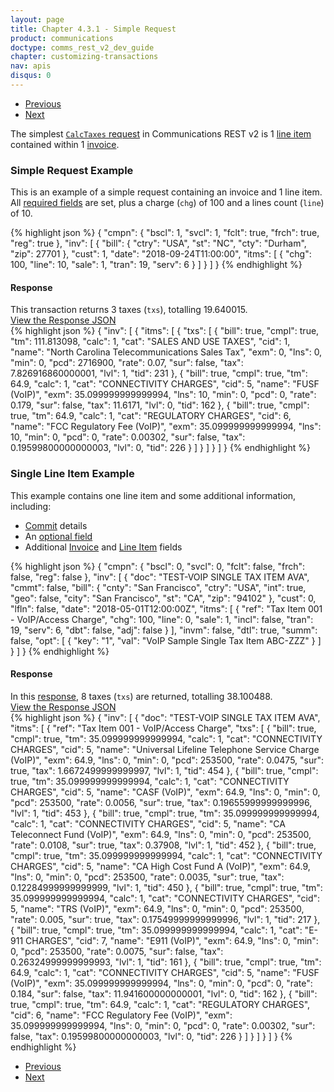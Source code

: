 ```yaml
---
layout: page
title: Chapter 4.3.1 - Simple Request
product: communications
doctype: comms_rest_v2_dev_guide
chapter: customizing-transactions
nav: apis
disqus: 0
---
```


<ul class="pager">
  <li class="previous"><a href="/communications/dev-guide_rest_v2/customizing-transactions/transaction-use-cases/"><i class="glyphicon glyphicon-chevron-left"></i>Previous</a></li>
  <li class="next"><a href="/communications/dev-guide_rest_v2/customizing-transactions/sample-transactions/multi-line-request/">Next<i class="glyphicon glyphicon-chevron-right"></i></a></li>
</ul>

The simplest <a class="dev-guide-link" href="/communications/dev-guide_rest_v2/reference/calc-taxes-request/"><code>CalcTaxes</code> request</a> in Communications REST v2 is 1 <a class="dev-guide-link" href="/communications/dev-guide_rest_v2/reference/line-item/">line item</a> contained within 1 <a class="dev-guide-link" href="/communications/dev-guide_rest_v2/reference/invoice/">invoice</a>.

<h3>Simple Request Example</h3>
This is an example of a simple request containing an invoice and 1 line item.  All <a class="dev-guide-link" href="/communications/dev-guide_rest_v2/calculate-taxes/required-fields/">required fields</a> are set, plus a charge (<code>chg</code>) of 100 and a lines count (<code>line</code>) of 10.

{% highlight json %}
{
  "cmpn": {
    "bscl": 1,
    "svcl": 1,
    "fclt": true,
    "frch": true,
    "reg": true
  },
  "inv": [
    {
      "bill": {
        "ctry": "USA",
        "st": "NC",
        "cty": "Durham",
        "zip": 27701
      },
      "cust": 1,
      "date": "2018-09-24T11:00:00",
      "itms": [
        {
          "chg": 100,
          "line": 10,
          "sale": 1,
          "tran": 19,
          "serv": 6
        }
      ]
    }
  ]
}
{% endhighlight %}

<h4>Response</h4>
This transaction returns 3 taxes (<code>txs</code>), totalling 19.640015.

<div class="panel-group">
  <a data-toggle="collapse" href="#collapse1">View the Response JSON</a>
  <div id="collapse1" class="panel-collapse collapse">
    <div class="panel-body">
{% highlight json %}
{
  "inv": [
    {
      "itms": [
        {
          "txs": [
            {
              "bill": true,
              "cmpl": true,
              "tm": 111.813098,
              "calc": 1,
              "cat": "SALES AND USE TAXES",
              "cid": 1,
              "name": "North Carolina Telecommunications Sales Tax",
              "exm": 0,
              "lns": 0,
              "min": 0,
              "pcd": 2716900,
              "rate": 0.07,
              "sur": false,
              "tax": 7.826916860000001,
              "lvl": 1,
              "tid": 231
            },
            {
              "bill": true,
              "cmpl": true,
              "tm": 64.9,
              "calc": 1,
              "cat": "CONNECTIVITY CHARGES",
              "cid": 5,
              "name": "FUSF (VoIP)",
              "exm": 35.099999999999994,
              "lns": 10,
              "min": 0,
              "pcd": 0,
              "rate": 0.179,
              "sur": false,
              "tax": 11.6171,
              "lvl": 0,
              "tid": 162
            },
            {
              "bill": true,
              "cmpl": true,
              "tm": 64.9,
              "calc": 1,
              "cat": "REGULATORY CHARGES",
              "cid": 6,
              "name": "FCC Regulatory Fee (VoIP)",
              "exm": 35.099999999999994,
              "lns": 10,
              "min": 0,
              "pcd": 0,
              "rate": 0.00302,
              "sur": false,
              "tax": 0.19599800000000003,
              "lvl": 0,
              "tid": 226
            }
          ]
        }
      ]
    }
  ]
}
{% endhighlight %}
    </div>
  </div>
</div>


<h3>Single Line Item Example</h3>
This example contains one line item and some additional information, including:
<ul class="dev-guide-list">
  <li><a class="dev-guide-link" href="/communications/dev-guide_rest_v2/commit-uncommit">Commit</a> details</li>
  <li>An <a class="dev-guide-link" href="/communications/dev-guide_rest_v2/reference/key-value-pair">optional field</a></li>
  <li>Additional <a class="dev-guide-link" href="/communications/dev-guide_rest_v2/reference/invoice">Invoice</a> and <a class="dev-guide-link" href="/communications/dev-guide_rest_v2/reference/line-item">Line Item</a> fields</li>
</ul>

{% highlight json %}
{
  "cmpn": {
    "bscl": 0,
    "svcl": 0,
    "fclt": false,
    "frch": false,
    "reg": false
  },
  "inv": [
    {
      "doc": "TEST-VOIP SINGLE TAX ITEM AVA",
      "cmmt": false,
      "bill": {
        "cnty": "San Francisco",
        "ctry": "USA",
        "int": true,
        "geo": false,
        "city": "San Francisco",
        "st": "CA",
        "zip": "94102"
      },
      "cust": 0,
      "lfln": false,
      "date": "2018-05-01T12:00:00Z",
      "itms": [
        {
          "ref": "Tax Item 001 - VoIP/Access Charge",
          "chg": 100,
          "line": 0,
          "sale": 1,
          "incl": false,
          "tran": 19,
          "serv": 6,
          "dbt": false,
          "adj": false
        }
      ],
      "invm": false,
      "dtl": true,
      "summ": false,
      "opt": [
        {
          "key": "1",
          "val": "VoIP Sample Single Tax Item ABC-ZZZ"
        }
      ]
    }
  ]
}
{% endhighlight %}

<h4>Response</h4>
In this <a class="dev-guide-link" href="/communications/dev-guide_rest_v2/reference/calc-taxes-response">response</a>, 8 taxes (<code>txs</code>) are returned, totalling 38.100488.

<div class="panel-group">
  <a data-toggle="collapse" href="#collapse2">View the Response JSON</a>
  <div id="collapse2" class="panel-collapse collapse">
    <div class="panel-body">
{% highlight json %}
{
  "inv": [
    {
      "doc": "TEST-VOIP SINGLE TAX ITEM AVA",
      "itms": [
        {
          "ref": "Tax Item 001 - VoIP/Access Charge",
          "txs": [
            {
              "bill": true,
              "cmpl": true,
              "tm": 35.099999999999994,
              "calc": 1,
              "cat": "CONNECTIVITY CHARGES",
              "cid": 5,
              "name": "Universal Lifeline Telephone Service Charge (VoIP)",
              "exm": 64.9,
              "lns": 0,
              "min": 0,
              "pcd": 253500,
              "rate": 0.0475,
              "sur": true,
              "tax": 1.6672499999999997,
              "lvl": 1,
              "tid": 454
            },
            {
              "bill": true,
              "cmpl": true,
              "tm": 35.099999999999994,
              "calc": 1,
              "cat": "CONNECTIVITY CHARGES",
              "cid": 5,
              "name": "CASF (VoIP)",
              "exm": 64.9,
              "lns": 0,
              "min": 0,
              "pcd": 253500,
              "rate": 0.0056,
              "sur": true,
              "tax": 0.19655999999999996,
              "lvl": 1,
              "tid": 453
            },
            {
              "bill": true,
              "cmpl": true,
              "tm": 35.099999999999994,
              "calc": 1,
              "cat": "CONNECTIVITY CHARGES",
              "cid": 5,
              "name": "CA Teleconnect Fund (VoIP)",
              "exm": 64.9,
              "lns": 0,
              "min": 0,
              "pcd": 253500,
              "rate": 0.0108,
              "sur": true,
              "tax": 0.37908,
              "lvl": 1,
              "tid": 452
            },
            {
              "bill": true,
              "cmpl": true,
              "tm": 35.099999999999994,
              "calc": 1,
              "cat": "CONNECTIVITY CHARGES",
              "cid": 5,
              "name": "CA High Cost Fund A (VoIP)",
              "exm": 64.9,
              "lns": 0,
              "min": 0,
              "pcd": 253500,
              "rate": 0.0035,
              "sur": true,
              "tax": 0.12284999999999999,
              "lvl": 1,
              "tid": 450
            },
            {
              "bill": true,
              "cmpl": true,
              "tm": 35.099999999999994,
              "calc": 1,
              "cat": "CONNECTIVITY CHARGES",
              "cid": 5,
              "name": "TRS (VoIP)",
              "exm": 64.9,
              "lns": 0,
              "min": 0,
              "pcd": 253500,
              "rate": 0.005,
              "sur": true,
              "tax": 0.17549999999999996,
              "lvl": 1,
              "tid": 217
            },
            {
              "bill": true,
              "cmpl": true,
              "tm": 35.099999999999994,
              "calc": 1,
              "cat": "E-911 CHARGES",
              "cid": 7,
              "name": "E911 (VoIP)",
              "exm": 64.9,
              "lns": 0,
              "min": 0,
              "pcd": 253500,
              "rate": 0.0075,
              "sur": false,
              "tax": 0.26324999999999993,
              "lvl": 1,
              "tid": 161
            },
            {
              "bill": true,
              "cmpl": true,
              "tm": 64.9,
              "calc": 1,
              "cat": "CONNECTIVITY CHARGES",
              "cid": 5,
              "name": "FUSF (VoIP)",
              "exm": 35.099999999999994,
              "lns": 0,
              "min": 0,
              "pcd": 0,
              "rate": 0.184,
              "sur": false,
              "tax": 11.941600000000001,
              "lvl": 0,
              "tid": 162
            },
            {
              "bill": true,
              "cmpl": true,
              "tm": 64.9,
              "calc": 1,
              "cat": "REGULATORY CHARGES",
              "cid": 6,
              "name": "FCC Regulatory Fee (VoIP)",
              "exm": 35.099999999999994,
              "lns": 0,
              "min": 0,
              "pcd": 0,
              "rate": 0.00302,
              "sur": false,
              "tax": 0.19599800000000003,
              "lvl": 0,
              "tid": 226
            }
          ]
        }
      ]
    }
  ]
}
{% endhighlight %}
    </div>
  </div>
</div>

<ul class="pager">
  <li class="previous"><a href="/communications/dev-guide_rest_v2/customizing-transactions/transaction-use-cases/"><i class="glyphicon glyphicon-chevron-left"></i>Previous</a></li>
  <li class="next"><a href="/communications/dev-guide_rest_v2/customizing-transactions/sample-transactions/multi-line-request/">Next<i class="glyphicon glyphicon-chevron-right"></i></a></li>
</ul>